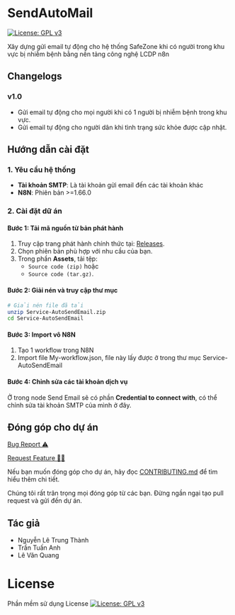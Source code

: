 # SendAutoMail
[![License: GPL v3](https://img.shields.io/badge/License-GPLv3-blue.svg)](https://www.gnu.org/licenses/gpl-3.0.html)

Xây dựng gửi email tự động cho hệ thống SafeZone khi có người trong khu vực bị nhiễm bệnh bằng nền tảng công nghệ LCDP n8n

## Changelogs

### v1.0
- Gửi email tự động cho mọi người khi có 1 người bị nhiễm bệnh trong khu vực.
- Gửi email tự động cho người dân khi tình trạng sức khỏe được cập nhật.

## Hướng dẫn cài đặt
### 1. Yêu cầu hệ thống
- **Tài khoản SMTP**: Là tài khoản gửi email đến các tài khoản khác  
- **N8N**: Phiên bản >=1.66.0

### 2. Cài đặt dữ án
#### Bước 1: Tải mã nguồn từ bản phát hành
1. Truy cập trang phát hành chính thức tại: [Releases](https://github.com/trungthanhcva2206/Service-AutoSendEmail/releases).
2. Chọn phiên bản phù hợp với nhu cầu của bạn.
3. Trong phần **Assets**, tải tệp:
   - `Source code (zip)` hoặc
   - `Source code (tar.gz)`.

#### Bước 2: Giải nén và truy cập thư mục
```bash
# Giải nén file đã tải
unzip Service-AutoSendEmail.zip
cd Service-AutoSendEmail
```
#### Bước 3: Import vô N8N 
1. Tạo 1 workflow trong N8N
2. Import file My-workflow.json, file này lấy được ở trong thư mục Service-AutoSendEmail

#### Bước 4: Chỉnh sửa các tài khoản dịch vụ
Ở trong node Send Email sẽ có phần **Credential to connect with**, có thể chỉnh sửa tài khoản SMTP của mình ở đây. 

 ## Đóng góp cho dự án

<a href="https://github.com/OlympicThuyLoi2024/SendAutoMail/issues/new?assignees=&labels=&projects=&template=bug_report.md&title=BUG">Bug Report ⚠️
</a>

<a href="https://github.com/OlympicThuyLoi2024/ChatBot/issues/new?assignees=&labels=&projects=&template=feature_template.md&title=Feature">Request Feature 👩‍💻</a>

Nếu bạn muốn đóng góp cho dự án, hãy đọc [CONTRIBUTING.md](.github/CONTRIBUTING.md) để tìm hiểu thêm chi tiết.

Chúng tôi rất trân trọng mọi đóng góp từ các bạn. Đừng ngần ngại tạo pull request và gửi đến dự án.

## Tác giả
- Nguyễn Lê Trung Thành
- Trần Tuấn Anh
- Lê Văn Quang

# License
Phần mềm sử dụng License  [![License: GPL v3](https://img.shields.io/badge/License-GPLv3-blue.svg)](https://www.gnu.org/licenses/gpl-3.0.html)
